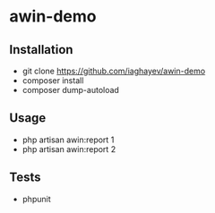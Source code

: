 # awin-demo

## Installation

* git clone https://github.com/iaghayev/awin-demo
* composer install
* composer dump-autoload

## Usage

* php artisan awin:report 1
* php artisan awin:report 2

## Tests
* phpunit